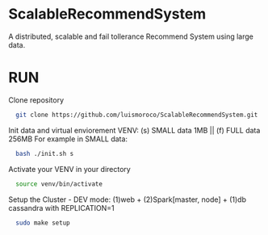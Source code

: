 # ScalableRecommendSystem
A distributed, scalable and fail tollerance Recommend System using large data.

# RUN 

Clone repository 
```bash
  git clone https://github.com/luismoroco/ScalableRecommendSystem.git
```
Init data and virtual enviorement VENV: (s) SMALL data 1MB || (f) FULL data 256MB
For example in SMALL data:
```bash
  bash ./init.sh s 
```

Activate your VENV in your directory
```bash
  source venv/bin/activate
```

Setup the Cluster - DEV mode: (1)web + (2)Spark[master, node] + (1)db cassandra with REPLICATION=1
```bash
  sudo make setup
```